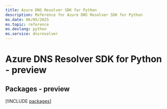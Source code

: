 ```yaml
---
title: Azure DNS Resolver SDK for Python
description: Reference for Azure DNS Resolver SDK for Python
ms.date: 06/05/2025
ms.topic: reference
ms.devlang: python
ms.service: dnsresolver
---
```

# Azure DNS Resolver SDK for Python - preview
## Packages - preview
[!INCLUDE [packages](dns-resolver-index.md)]